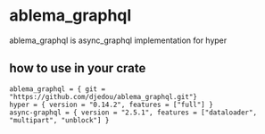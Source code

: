 # ablema_graphql
ablema_graphql is async_graphql implementation for hyper 
    
## how to use in your crate
```
ablema_graphql = { git = "https://github.com/djedou/ablema_graphql.git"}
hyper = { version = "0.14.2", features = ["full"] }
async-graphql = { version = "2.5.1", features = ["dataloader", "multipart", "unblock"] }
```